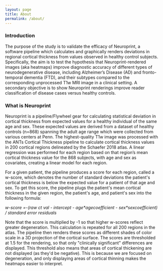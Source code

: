 ```yaml
---
layout: page
title: About
permalink: /about/
---
```


### Introduction

The purpose of the study is to validate the efficacy of Neuroprint, a software pipeline which calculates and graphically renders deviations in regional cortical thickness from values observed in healthy control subjects. Specifically, the aim is to test the hypothesis that Neuroprint-rendered images (aka heatmaps) improve diagnostic accuracy of different types of neurodegenerative disease, including Alzheimer’s Disease (AD) and fronto-temporal dementia (FTD), and their subtypes compared to the corresponding unprocessed T1w MRI image in a clinical setting. A secondary objective is to show Neuroprint renderings improve reader classification of disease cases versus healthy controls.

### What is Neuroprint

Neuroprint is a pipeline/Flywheel gear for calculating statistical deviation in cortical thickness from expected values for a healthy individual of the same age and sex. These expected values are derived from a dataset of healthy controls (n=868) spanning the adult age range which were collected from various centers at Penn. The highest-quality T1w image was processed with the ANTs Cortical Thickness pipeline to calculate cortical thickness values in 200 cortical regions delineated by the Schaefer 2018 atlas. A linear regression was performed for each region based on that region’s mean cortical thickness value for the 868 subjects, with age and sex as covariates, creating a linear model for each region. 

For a given patient, the pipeline produces a score for each region, called a w-score, which denotes the number of standard deviations the patient's cortical thickness is below the expected value for a patient of that age and sex.   To get this score, the pipeline plugs the patient's mean cortical thickness in the given region, the patient's age, and patient's sex into the following formula: 


_w-score =-(raw ct val - intercept - age\*agecoefficient - sex\*sexcoefficient) / standard error residuals_

Note that the score is multiplied by -1 so that higher w-scores reflect greater degeneration. This calculation is repeated for all 200 regions in the atlas. The pipeline then renders these scores as different shades of color scale in a 3D projection of the cortical surface. The scores are thresholded at 1.5 for the rendering, so that only "clinically significant" differences are displayed. This threshold also means that areas of cortical thickening are not displayed (as they'd be negative). This is because we are focused on degeneration, and only displaying areas of cortical thinning makes the heatmaps easier to interpret. 
